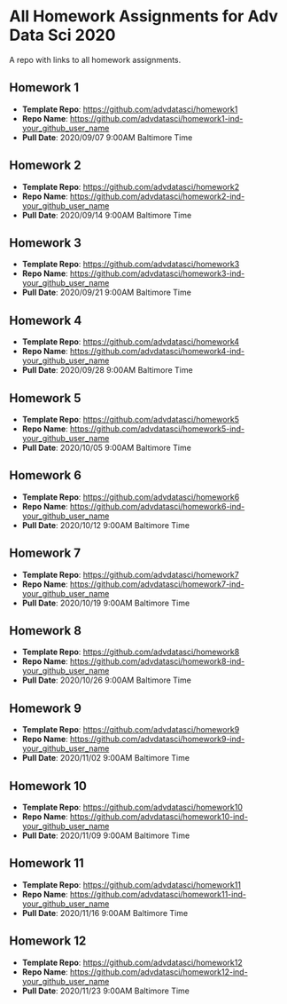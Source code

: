 # All Homework Assignments for Adv Data Sci 2020

A repo with links to all homework assignments.

## Homework 1

* __Template Repo__: https://github.com/advdatasci/homework1 
* __Repo Name__: https://github.com/advdatasci/homework1-ind-your_github_user_name
* __Pull Date__: 2020/09/07 9:00AM Baltimore Time 

## Homework 2

* __Template Repo__: https://github.com/advdatasci/homework2
* __Repo Name__: https://github.com/advdatasci/homework2-ind-your_github_user_name
* __Pull Date__: 2020/09/14 9:00AM Baltimore Time 

## Homework 3

* __Template Repo__: https://github.com/advdatasci/homework3
* __Repo Name__: https://github.com/advdatasci/homework3-ind-your_github_user_name
* __Pull Date__: 2020/09/21 9:00AM Baltimore Time 

## Homework 4

* __Template Repo__: https://github.com/advdatasci/homework4
* __Repo Name__: https://github.com/advdatasci/homework4-ind-your_github_user_name
* __Pull Date__: 2020/09/28 9:00AM Baltimore Time 

## Homework 5

* __Template Repo__: https://github.com/advdatasci/homework5
* __Repo Name__: https://github.com/advdatasci/homework5-ind-your_github_user_name
* __Pull Date__: 2020/10/05 9:00AM Baltimore Time 

## Homework 6

* __Template Repo__: https://github.com/advdatasci/homework6
* __Repo Name__: https://github.com/advdatasci/homework6-ind-your_github_user_name
* __Pull Date__: 2020/10/12 9:00AM Baltimore Time 


## Homework 7

* __Template Repo__: https://github.com/advdatasci/homework7
* __Repo Name__: https://github.com/advdatasci/homework7-ind-your_github_user_name
* __Pull Date__: 2020/10/19 9:00AM Baltimore Time 


## Homework 8

* __Template Repo__: https://github.com/advdatasci/homework8
* __Repo Name__: https://github.com/advdatasci/homework8-ind-your_github_user_name
* __Pull Date__: 2020/10/26 9:00AM Baltimore Time 


## Homework 9

* __Template Repo__: https://github.com/advdatasci/homework9
* __Repo Name__: https://github.com/advdatasci/homework9-ind-your_github_user_name
* __Pull Date__: 2020/11/02 9:00AM Baltimore Time 



## Homework 10

* __Template Repo__: https://github.com/advdatasci/homework10
* __Repo Name__: https://github.com/advdatasci/homework10-ind-your_github_user_name
* __Pull Date__: 2020/11/09 9:00AM Baltimore Time 


## Homework 11

* __Template Repo__: https://github.com/advdatasci/homework11
* __Repo Name__: https://github.com/advdatasci/homework11-ind-your_github_user_name
* __Pull Date__: 2020/11/16 9:00AM Baltimore Time 

## Homework 12

* __Template Repo__: https://github.com/advdatasci/homework12
* __Repo Name__: https://github.com/advdatasci/homework12-ind-your_github_user_name
* __Pull Date__: 2020/11/23 9:00AM Baltimore Time 



